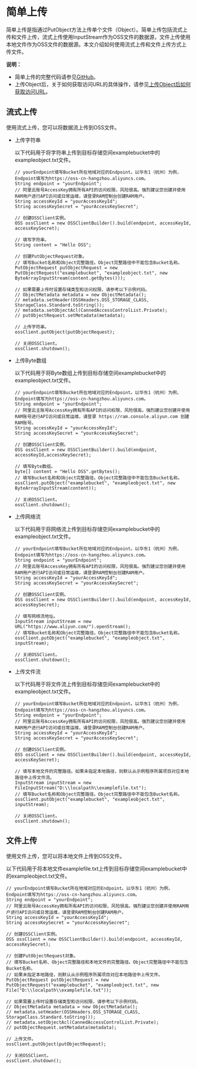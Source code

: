 # 简单上传

简单上传是指通过PutObject方法上传单个文件（Object）。简单上传包括流式上传和文件上传，流式上传使用InputStream作为OSS文件的数据源，文件上传使用本地文件作为OSS文件的数据源。本文介绍如何使用流式上传和文件上传方式上传文件。

**说明：**

-   简单上传的完整代码请参见[GitHub](https://github.com/aliyun/aliyun-oss-java-sdk/blob/master/src/samples/SimpleGetObjectSample.java)。
-   上传Object后，关于如何获取访问URL的具体操作，请参见[上传Object后如何获取访问URL](/cn.zh-CN/开发指南/对象/文件（Object）/常见问题/上传Object后如何获取访问URL？.md)。

## 流式上传

使用流式上传，您可以将数据流上传到OSS文件。

-   上传字符串

    以下代码用于将字符串上传到目标存储空间examplebucket中的exampleobject.txt文件。

    ```
    // yourEndpoint填写Bucket所在地域对应的Endpoint。以华东1（杭州）为例，Endpoint填写为https://oss-cn-hangzhou.aliyuncs.com。
    String endpoint = "yourEndpoint";
    // 阿里云账号AccessKey拥有所有API的访问权限，风险很高。强烈建议您创建并使用RAM用户进行API访问或日常运维，请登录RAM控制台创建RAM用户。
    String accessKeyId = "yourAccessKeyId";
    String accessKeySecret = "yourAccessKeySecret";
    
    // 创建OSSClient实例。
    OSS ossClient = new OSSClientBuilder().build(endpoint, accessKeyId, accessKeySecret);
    
    // 填写字符串。
    String content = "Hello OSS";
    
    // 创建PutObjectRequest对象。
    // 填写Bucket名称和Object完整路径。Object完整路径中不能包含Bucket名称。
    PutObjectRequest putObjectRequest = new PutObjectRequest("examplebucket", "exampleobject.txt", new ByteArrayInputStream(content.getBytes()));
    
    // 如果需要上传时设置存储类型和访问权限，请参考以下示例代码。
    // ObjectMetadata metadata = new ObjectMetadata();
    // metadata.setHeader(OSSHeaders.OSS_STORAGE_CLASS, StorageClass.Standard.toString());
    // metadata.setObjectAcl(CannedAccessControlList.Private);
    // putObjectRequest.setMetadata(metadata);
    
    // 上传字符串。
    ossClient.putObject(putObjectRequest);
    
    // 关闭OSSClient。
    ossClient.shutdown();                   
    ```

-   上传Byte数组

    以下代码用于将Byte数组上传到目标存储空间examplebucket中的exampleobject.txt文件。

    ```
    // yourEndpoint填写Bucket所在地域对应的Endpoint。以华东1（杭州）为例，Endpoint填写为https://oss-cn-hangzhou.aliyuncs.com。
    String endpoint = "yourEndpoint";
    // 阿里云主账号AccessKey拥有所有API的访问权限，风险很高。强烈建议您创建并使用RAM账号进行API访问或日常运维，请登录 https://ram.console.aliyun.com 创建RAM账号。
    String accessKeyId = "yourAccessKeyId";
    String accessKeySecret = "yourAccessKeySecret";
    
    // 创建OSSClient实例。
    OSS ossClient = new OSSClientBuilder().build(endpoint, accessKeyId,accessKeySecret);
    
    // 填写Byte数组。
    byte[] content = "Hello OSS".getBytes();
    // 填写Bucket名称和Object完整路径。Object完整路径中不能包含Bucket名称。
    ossClient.putObject("examplebucket", "exampleobject.txt", new ByteArrayInputStream(content));
    
    // 关闭OSSClient。
    ossClient.shutdown();
    ```

-   上传网络流

    以下代码用于将网络流上传到目标存储空间examplebucket中的exampleobject.txt文件。

    ```
    // yourEndpoint填写Bucket所在地域对应的Endpoint。以华东1（杭州）为例，Endpoint填写为https://oss-cn-hangzhou.aliyuncs.com。
    String endpoint = "yourEndpoint";
    // 阿里云账号AccessKey拥有所有API的访问权限，风险很高。强烈建议您创建并使用RAM用户进行API访问或日常运维，请登录RAM控制台创建RAM用户。
    String accessKeyId = "yourAccessKeyId";
    String accessKeySecret = "yourAccessKeySecret";
    
    // 创建OSSClient实例。
    OSS ossClient = new OSSClientBuilder().build(endpoint, accessKeyId, accessKeySecret);
    
    // 填写网络流地址。
    InputStream inputStream = new URL("https://www.aliyun.com/").openStream();
    // 填写Bucket名称和Object完整路径。Object完整路径中不能包含Bucket名称。
    ossClient.putObject("examplebucket", "exampleobject.txt", inputStream);
    
    // 关闭OSSClient。
    ossClient.shutdown();
    ```

-   上传文件流

    以下代码用于将文件流上传到目标存储空间examplebucket中的exampleobject.txt文件。

    ```
    // yourEndpoint填写Bucket所在地域对应的Endpoint。以华东1（杭州）为例，Endpoint填写为https://oss-cn-hangzhou.aliyuncs.com。
    String endpoint = "yourEndpoint";
    // 阿里云账号AccessKey拥有所有API的访问权限，风险很高。强烈建议您创建并使用RAM用户进行API访问或日常运维，请登录RAM控制台创建RAM用户。
    String accessKeyId = "yourAccessKeyId";
    String accessKeySecret = "yourAccessKeySecret";
    
    // 创建OSSClient实例。
    OSS ossClient = new OSSClientBuilder().build(endpoint, accessKeyId, accessKeySecret);
    
    // 填写本地文件的完整路径。如果未指定本地路径，则默认从示例程序所属项目对应本地路径中上传文件流。
    InputStream inputStream = new FileInputStream("D:\\localpath\\examplefile.txt");
    // 填写Bucket名称和Object完整路径。Object完整路径中不能包含Bucket名称。
    ossClient.putObject("examplebucket", "exampleobject.txt", inputStream);
    
    // 关闭OSSClient。
    ossClient.shutdown();
    ```


## 文件上传

使用文件上传，您可以将本地文件上传到OSS文件。

以下代码用于将本地文件examplefile.txt上传到目标存储空间examplebucket中的exampleobject.txt文件。

```
// yourEndpoint填写Bucket所在地域对应的Endpoint。以华东1（杭州）为例，Endpoint填写为https://oss-cn-hangzhou.aliyuncs.com。
String endpoint = "yourEndpoint";
// 阿里云账号AccessKey拥有所有API的访问权限，风险很高。强烈建议您创建并使用RAM用户进行API访问或日常运维，请登录RAM控制台创建RAM用户。
String accessKeyId = "yourAccessKeyId";
String accessKeySecret = "yourAccessKeySecret";

// 创建OSSClient实例。
OSS ossClient = new OSSClientBuilder().build(endpoint, accessKeyId, accessKeySecret);

// 创建PutObjectRequest对象。
// 填写Bucket名称、Object完整路径和本地文件的完整路径。Object完整路径中不能包含Bucket名称。
// 如果未指定本地路径，则默认从示例程序所属项目对应本地路径中上传文件。
PutObjectRequest putObjectRequest = new PutObjectRequest("examplebucket", "exampleobject.txt", new File("D:\\localpath\\examplefile.txt"));

// 如果需要上传时设置存储类型和访问权限，请参考以下示例代码。
// ObjectMetadata metadata = new ObjectMetadata();
// metadata.setHeader(OSSHeaders.OSS_STORAGE_CLASS, StorageClass.Standard.toString());
// metadata.setObjectAcl(CannedAccessControlList.Private);
// putObjectRequest.setMetadata(metadata);

// 上传文件。
ossClient.putObject(putObjectRequest);

// 关闭OSSClient。
ossClient.shutdown();            
```

